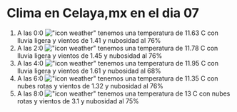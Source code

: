 # Clima en Celaya,mx en el dia 07

1. A las 0:0 !["icon weather"](http://openweathermap.org/img/w/10n.png) tenemos una temperatura de 11.63 C con lluvia ligera y  vientos de 1.41 y nubosidad al 76%
1. A las 2:0 !["icon weather"](http://openweathermap.org/img/w/10n.png) tenemos una temperatura de 11.78 C con lluvia ligera y  vientos de 1.45 y nubosidad al 76%
1. A las 4:0 !["icon weather"](http://openweathermap.org/img/w/10n.png) tenemos una temperatura de 11.95 C con lluvia ligera y  vientos de 1.61 y nubosidad al 68%
1. A las 6:0 !["icon weather"](http://openweathermap.org/img/w/04n.png) tenemos una temperatura de 11.35 C con nubes rotas y  vientos de 1.32 y nubosidad al 76%
1. A las 8:0 !["icon weather"](http://openweathermap.org/img/w/04n.png) tenemos una temperatura de 13 C con nubes rotas y  vientos de 3.1 y nubosidad al 75%
